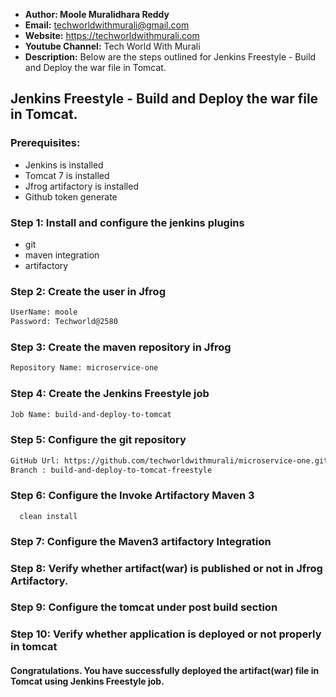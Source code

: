+ <b>Author: Moole Muralidhara Reddy</b></br>
+ <b>Email:</b> techworldwithmurali@gmail.com</br>
+ <b>Website:</b> https://techworldwithmurali.com </br>
+ <b>Youtube Channel:</b> Tech World With Murali</br>
+ <b>Description:</b> Below are the steps outlined for Jenkins Freestyle - Build and Deploy the war file in Tomcat.</br>

## Jenkins Freestyle - Build and Deploy the war file in Tomcat.

### Prerequisites:
  + Jenkins is installed
  + Tomcat 7 is installed
  + Jfrog artifactory is installed
  + Github token generate

### Step 1: Install and configure the jenkins plugins
  + git
  + maven integration
  + artifactory
  
### Step 2: Create the user in Jfrog
```xml
UserName: moole
Password: Techworld@2580
```
### Step 3: Create the maven repository in Jfrog
```xml
Repository Name: microservice-one
```
### Step 4: Create the Jenkins Freestyle job
```xml
Job Name: build-and-deploy-to-tomcat
```
### Step 5: Configure the git repository
```xml
GitHub Url: https://github.com/techworldwithmurali/microservice-one.git
Branch : build-and-deploy-to-tomcat-freestyle
```
### Step 6: Configure the Invoke Artifactory Maven 3
      clean install
### Step 7: Configure the Maven3 artifactory Integration

### Step 8: Verify whether artifact(war) is published or not in Jfrog Artifactory.
### Step 9: Configure the tomcat under post build section
### Step 10: Verify whether application is deployed or not properly in tomcat

#### Congratulations. You have successfully deployed the artifact(war) file in Tomcat using Jenkins Freestyle job.
